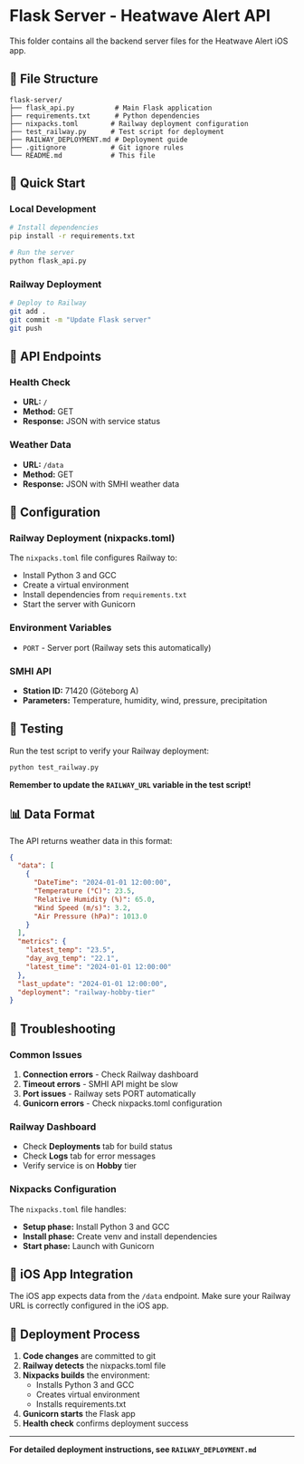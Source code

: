 # Flask Server - Heatwave Alert API

This folder contains all the backend server files for the Heatwave Alert iOS app.

## 📁 File Structure

```
flask-server/
├── flask_api.py          # Main Flask application
├── requirements.txt      # Python dependencies
├── nixpacks.toml        # Railway deployment configuration
├── test_railway.py      # Test script for deployment
├── RAILWAY_DEPLOYMENT.md # Deployment guide
├── .gitignore           # Git ignore rules
└── README.md            # This file
```

## 🚀 Quick Start

### Local Development
```bash
# Install dependencies
pip install -r requirements.txt

# Run the server
python flask_api.py
```

### Railway Deployment
```bash
# Deploy to Railway
git add .
git commit -m "Update Flask server"
git push
```

## 📡 API Endpoints

### Health Check
- **URL:** `/`
- **Method:** GET
- **Response:** JSON with service status

### Weather Data
- **URL:** `/data`
- **Method:** GET
- **Response:** JSON with SMHI weather data

## 🔧 Configuration

### Railway Deployment (nixpacks.toml)
The `nixpacks.toml` file configures Railway to:
- Install Python 3 and GCC
- Create a virtual environment
- Install dependencies from `requirements.txt`
- Start the server with Gunicorn

### Environment Variables
- `PORT` - Server port (Railway sets this automatically)

### SMHI API
- **Station ID:** 71420 (Göteborg A)
- **Parameters:** Temperature, humidity, wind, pressure, precipitation

## 🧪 Testing

Run the test script to verify your Railway deployment:
```bash
python test_railway.py
```

**Remember to update the `RAILWAY_URL` variable in the test script!**

## 📊 Data Format

The API returns weather data in this format:
```json
{
  "data": [
    {
      "DateTime": "2024-01-01 12:00:00",
      "Temperature (°C)": 23.5,
      "Relative Humidity (%)": 65.0,
      "Wind Speed (m/s)": 3.2,
      "Air Pressure (hPa)": 1013.0
    }
  ],
  "metrics": {
    "latest_temp": "23.5",
    "day_avg_temp": "22.1",
    "latest_time": "2024-01-01 12:00:00"
  },
  "last_update": "2024-01-01 12:00:00",
  "deployment": "railway-hobby-tier"
}
```

## 🚨 Troubleshooting

### Common Issues
1. **Connection errors** - Check Railway dashboard
2. **Timeout errors** - SMHI API might be slow
3. **Port issues** - Railway sets PORT automatically
4. **Gunicorn errors** - Check nixpacks.toml configuration

### Railway Dashboard
- Check **Deployments** tab for build status
- Check **Logs** tab for error messages
- Verify service is on **Hobby** tier

### Nixpacks Configuration
The `nixpacks.toml` file handles:
- **Setup phase:** Install Python 3 and GCC
- **Install phase:** Create venv and install dependencies
- **Start phase:** Launch with Gunicorn

## 📱 iOS App Integration

The iOS app expects data from the `/data` endpoint. Make sure your Railway URL is correctly configured in the iOS app.

## 🔄 Deployment Process

1. **Code changes** are committed to git
2. **Railway detects** the nixpacks.toml file
3. **Nixpacks builds** the environment:
   - Installs Python 3 and GCC
   - Creates virtual environment
   - Installs requirements.txt
4. **Gunicorn starts** the Flask app
5. **Health check** confirms deployment success

---

**For detailed deployment instructions, see `RAILWAY_DEPLOYMENT.md`** 